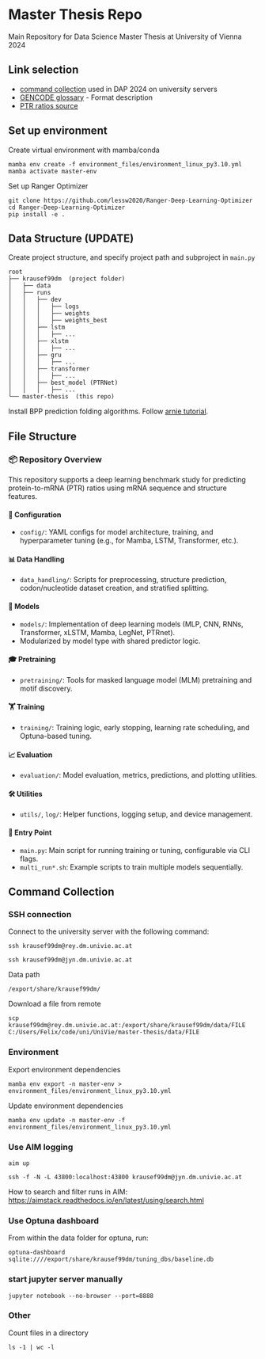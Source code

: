 # Master Thesis Repo

Main Repository for Data Science Master Thesis at University of Vienna 2024

## Link selection

- [command collection](https://git01lab.cs.univie.ac.at/a1142469/dap/-/blob/main/RNAdegformer/command_collection.md?ref_type=heads) used in DAP 2024 on university servers
- [GENCODE glossary](https://www.gencodegenes.org/pages/data_format.html) - Format description
- [PTR ratios source](https://figshare.com/articles/dataset/Additional_file_2_Protein-to-mRNA_ratios_among_tissues/21379197?file=37938894)

## Set up environment
Create virtual environment with mamba/conda
```shell
mamba env create -f environment_files/environment_linux_py3.10.yml
mamba activate master-env
```

Set up Ranger Optimizer
```shell
git clone https://github.com/lessw2020/Ranger-Deep-Learning-Optimizer
cd Ranger-Deep-Learning-Optimizer
pip install -e . 
```

## Data Structure (UPDATE)
Create project structure, and specify project path and subproject in ``main.py``
```
root
├── krausef99dm  (project folder)
│   ├── data
│   ├── runs
│   │   ├── dev
│   │   │   ├── logs
│   │   │   ├── weights
│   │   │   ├── weights_best
│   │   ├── lstm
│   │   │   ├── ...
│   │   ├── xlstm
│   │   │   ├── ...
│   │   ├── gru
│   │   │   ├── ...
│   │   ├── transformer
│   │   │   ├── ...
│   │   ├── best_model (PTRNet)
│   │   │   ├── ...
└── master-thesis  (this repo)
```

Install BPP prediction folding algorithms. Follow [arnie tutorial](https://github.com/DasLab/arnie/blob/master/docs/setup_doc.md).


## File Structure
### 📦 Repository Overview

This repository supports a deep learning benchmark study for predicting protein-to-mRNA (PTR) ratios using mRNA sequence and structure features.

#### 🔧 Configuration
- `config/`: YAML configs for model architecture, training, and hyperparameter tuning (e.g., for Mamba, LSTM, Transformer, etc.).

#### 📊 Data Handling
- `data_handling/`: Scripts for preprocessing, structure prediction, codon/nucleotide dataset creation, and stratified splitting.

#### 🧠 Models
- `models/`: Implementation of deep learning models (MLP, CNN, RNNs, Transformer, xLSTM, Mamba, LegNet, PTRnet).
- Modularized by model type with shared predictor logic.

#### 🎓 Pretraining
- `pretraining/`: Tools for masked language model (MLM) pretraining and motif discovery.

#### 🏋️ Training
- `training/`: Training logic, early stopping, learning rate scheduling, and Optuna-based tuning.

#### 📈 Evaluation
- `evaluation/`: Model evaluation, metrics, predictions, and plotting utilities.

#### 🛠️ Utilities
- `utils/`, `log/`: Helper functions, logging setup, and device management.

#### 🚀 Entry Point
- `main.py`: Main script for running training or tuning, configurable via CLI flags.
- `multi_run*.sh`: Example scripts to train multiple models sequentially.


## Command Collection
### SSH connection
Connect to the university server with the following command:
```shell
ssh krausef99dm@rey.dm.univie.ac.at
```

```shell
ssh krausef99dm@jyn.dm.univie.ac.at
```

Data path
```shell
/export/share/krausef99dm/
```

Download a file from remote
```shell
scp krausef99dm@rey.dm.univie.ac.at:/export/share/krausef99dm/data/FILE C:/Users/Felix/code/uni/UniVie/master-thesis/data/FILE
```

### Environment
Export environment dependencies
```shell
mamba env export -n master-env > environment_files/environment_linux_py3.10.yml
```

Update environment dependencies
```shell
mamba env update -n master-env -f environment_files/environment_linux_py3.10.yml
```

### Use AIM logging
```shell
aim up
```

```shell
ssh -f -N -L 43800:localhost:43800 krausef99dm@jyn.dm.univie.ac.at
```

How to search and filter runs in AIM: https://aimstack.readthedocs.io/en/latest/using/search.html



### Use Optuna dashboard
From within the data folder for optuna, run:
```shell
optuna-dashboard sqlite:////export/share/krausef99dm/tuning_dbs/baseline.db
```

### start jupyter server manually
```shell
jupyter notebook --no-browser --port=8888
```


### Other 
Count files in a directory
```shell
ls -1 | wc -l
```
